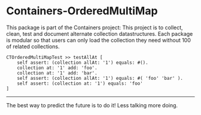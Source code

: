 # Containers-OrderedMultiMap

This package is part of the Containers project: This project is to collect, clean, 
test and document alternate collection datastructures. Each package is modular so that users 
can only load the collection they need without 100 of related collections.


```
CTOrderedMultiMapTest >> testAllAt [
	self assert: (collection allAt: '1') equals: #().
	collection at: '1' add: 'foo'.
	collection at: '1' add: 'bar'.
	self assert: (collection allAt: '1') equals: #( 'foo' 'bar' ).
	self assert: (collection at: '1') equals: 'foo' 
]
```
----
The best way to predict the future is to do it!
Less talking more doing. 
